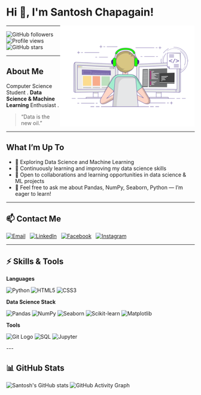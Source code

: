 # Hi 👋, I'm Santosh Chapagain!
<img src="giffile.gif" alt="Coding animation" width="360" align="right" />

---

![GitHub followers](https://img.shields.io/github/followers/Santosh-Chapagain?style=social)
![Profile views](https://komarev.com/ghpvc/?username=Santosh-Chapagain&color=blue)
![GitHub stars](https://img.shields.io/github/stars/Santosh-Chapagain?style=social)

---

## About Me
Computer Science Student .
**Data Science & Machine Learning** Enthusiast .  

> “Data is the new oil.”

---

## What I’m Up To  
- 🔭 Exploring Data Science and Machine Learning  
- 🌱 Continuously learning and improving my data science skills  
- 🤝 Open to collaborations and learning opportunities in data science & ML projects  
- 💬 Feel free to ask me about Pandas, NumPy, Seaborn, Python — I’m eager to learn!

---

## 📫 Contact Me  
<p align="left">
  <a href="mailto:santoahsharam98@gmail.com"><img src="https://img.icons8.com/color/48/gmail.png" height="44" alt="Email"/></a>&nbsp;&nbsp;
  <a href="https://www.linkedin.com/in/santosh-chapagain-041629259/" target="_blank"><img src="https://img.icons8.com/color/48/linkedin-circled--v1.png" height="44" alt="LinkedIn"/></a>&nbsp;&nbsp;
  <a href="https://www.facebook.com/santosh.chapagain.376" target="_blank"><img src="https://img.icons8.com/color/48/facebook-circled--v1.png" height="44" alt="Facebook"/></a>&nbsp;&nbsp;
  <a href="https://www.instagram.com/santosz_79/" target="_blank"><img src="https://img.icons8.com/fluency/48/instagram-new.png" height="44" alt="Instagram"/></a>
</p>

---

## ⚡️ Skills & Tools

**Languages**
<p>
  <img src="https://cdn.jsdelivr.net/gh/devicons/devicon/icons/python/python-original.svg" alt="Python" height="40"/>
  <img src="https://cdn.jsdelivr.net/gh/devicons/devicon/icons/html5/html5-original.svg" alt="HTML5" height="40"/>
  <img src="https://cdn.jsdelivr.net/gh/devicons/devicon/icons/css3/css3-original.svg" alt="CSS3" height="40"/>
</p>

**Data Science Stack**
<p>
  <img src="https://cdn.jsdelivr.net/gh/devicons/devicon/icons/pandas/pandas-original.svg" alt="Pandas" height="40"/>
  <img src="https://cdn.jsdelivr.net/gh/devicons/devicon/icons/numpy/numpy-original.svg" alt="NumPy" height="40"/>
  <img src="https://raw.githubusercontent.com/mwaskom/seaborn/master/doc/_static/logo-mark-lightbg.svg" alt="Seaborn" height="40"/>
  <img src="https://scikit-learn.org/stable/_static/scikit-learn-logo-small.png" alt="Scikit-learn" width="80" height="40"/>
  <img src="https://matplotlib.org/_static/logo2_compressed.svg" alt="Matplotlib" height="40"/>
</p>

**Tools**
<p>
  <img src="https://git-scm.com/images/logos/downloads/Git-Icon-1788C.svg" alt="Git Logo" width="40" height="40"/>
  <img src="https://cdn.jsdelivr.net/gh/devicons/devicon/icons/mysql/mysql-original.svg" alt="SQL" height="40"/>
  <img src="https://cdn.jsdelivr.net/gh/devicons/devicon/icons/jupyter/jupyter-original.svg" alt="Jupyter" height="40"/>
</p>
---

## 📊 GitHub Stats
![Santosh's GitHub stats](https://github-readme-stats.vercel.app/api?username=Santosh-Chapagain&show_icons=true&theme=radical)
![GitHub Activity Graph](https://github-readme-activity-graph.vercel.app/graph?username=Santosh-Chapagain&theme=github)


